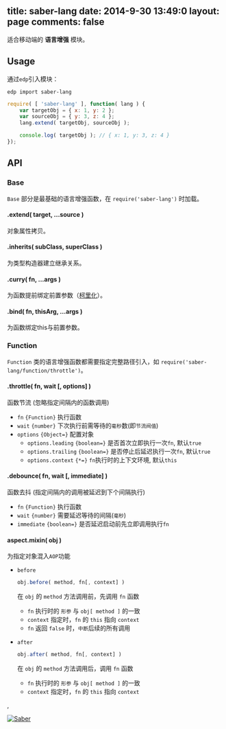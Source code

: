 title: saber-lang
date: 2014-9-30 13:49:0
layout: page
comments: false
---

适合移动端的 **语言增强** 模块。

## Usage

通过`edp`引入模块：

    edp import saber-lang

```javascript
require( [ 'saber-lang' ], function( lang ) {
    var targetObj = { x: 1, y: 2 };
    var sourceObj = { y: 3, z: 4 };
    lang.extend( targetObj, sourceObj );

    console.log( targetObj ); // { x: 1, y: 3, z: 4 }
});
```

## API

### Base

`Base` 部分是最基础的语言增强函数，在 `require('saber-lang')` 时加载。

#### .extend( target, ...source )

对象属性拷贝。

#### .inherits( subClass, superClass )

为类型构造器建立继承关系。

#### .curry( fn, ...args )

为函数提前绑定前置参数（[柯里化](http://en.wikipedia.org/wiki/Currying)）。

#### .bind( fn, thisArg, ...args )

为函数绑定this与前置参数。

### Function

`Function` 类的语言增强函数都需要指定完整路径引入，如 `require('saber-lang/function/throttle')`。

#### .throttle( fn, wait [, options] )

函数节流 (忽略指定间隔内的函数调用)

+ `fn` `{Function}` 执行函数
+ `wait` `{number}` 下次执行前需等待的`毫秒`数(即`节流阀值`)
+ `options` `{Object=}` 配置对象
    + `options.leading` `{boolean=}` 是否首次立即执行一次`fn`, 默认`true`
    + `options.trailing` `{boolean=}` 是否停止后延迟执行一次`fn`, 默认`true`
    + `options.context` `{*=}` `fn`执行时的上下文环境, 默认`this`

#### .debounce( fn, wait [, immediate] )

函数去抖 (指定间隔内的调用被延迟到下个间隔执行)

+ `fn` `{Function}` 执行函数
+ `wait` `{number}` 需要延迟等待的间隔(`毫秒`)
+ `immediate` `{boolean=}` 是否延迟启动前先立即调用执行`fn`

#### aspect.mixin( obj )

为指定对象混入`AOP`功能

+ `before`

	```javascript
	obj.before( method, fn[, context] )
	```

	在 `obj` 的 `method` 方法调用前，先调用 `fn` 函数
	
	* `fn` 执行时的 `形参` 与 `obj[ method ]` 的一致
	* `context` 指定时，`fn` 的 `this` 指向 `context`
	* `fn` 返回 `false` 时，`中断`后续的所有调用

+ `after`

	```javascript
	obj.after( method, fn[, context] )
	```

	在 `obj` 的 `method` 方法调用后，调用 `fn` 函数
	
	* `fn` 执行时的 `形参` 与 `obj[ method ]` 的一致
	* `context` 指定时，`fn` 的 `this` 指向 `context`



,

[![Saber](https://f.cloud.github.com/assets/157338/1485433/aeb5c72a-4714-11e3-87ae-7ef8ae66e605.png)](http://ecomfe.github.io/saber/)
